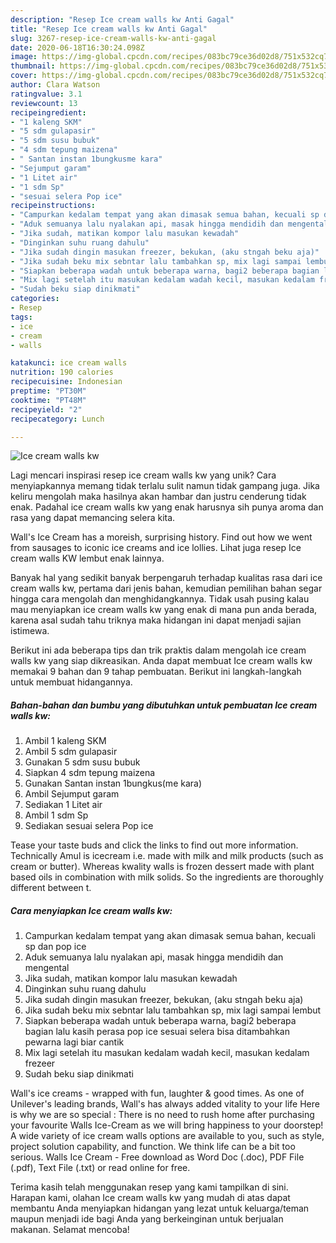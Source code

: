 ```yaml
---
description: "Resep Ice cream walls kw Anti Gagal"
title: "Resep Ice cream walls kw Anti Gagal"
slug: 3267-resep-ice-cream-walls-kw-anti-gagal
date: 2020-06-18T16:30:24.098Z
image: https://img-global.cpcdn.com/recipes/083bc79ce36d02d8/751x532cq70/ice-cream-walls-kw-foto-resep-utama.jpg
thumbnail: https://img-global.cpcdn.com/recipes/083bc79ce36d02d8/751x532cq70/ice-cream-walls-kw-foto-resep-utama.jpg
cover: https://img-global.cpcdn.com/recipes/083bc79ce36d02d8/751x532cq70/ice-cream-walls-kw-foto-resep-utama.jpg
author: Clara Watson
ratingvalue: 3.1
reviewcount: 13
recipeingredient:
- "1 kaleng SKM"
- "5 sdm gulapasir"
- "5 sdm susu bubuk"
- "4 sdm tepung maizena"
- " Santan instan 1bungkusme kara"
- "Sejumput garam"
- "1 Litet air"
- "1 sdm Sp"
- "sesuai selera Pop ice"
recipeinstructions:
- "Campurkan kedalam tempat yang akan dimasak semua bahan, kecuali sp dan pop ice"
- "Aduk semuanya lalu nyalakan api, masak hingga mendidih dan mengental"
- "Jika sudah, matikan kompor lalu masukan kewadah"
- "Dinginkan suhu ruang dahulu"
- "Jika sudah dingin masukan freezer, bekukan, (aku stngah beku aja)"
- "Jika sudah beku mix sebntar lalu tambahkan sp, mix lagi sampai lembut"
- "Siapkan beberapa wadah untuk beberapa warna, bagi2 beberapa bagian lalu kasih perasa pop ice sesuai selera bisa ditambahkan pewarna lagi biar cantik"
- "Mix lagi setelah itu masukan kedalam wadah kecil, masukan kedalam frezeer"
- "Sudah beku siap dinikmati"
categories:
- Resep
tags:
- ice
- cream
- walls

katakunci: ice cream walls 
nutrition: 190 calories
recipecuisine: Indonesian
preptime: "PT30M"
cooktime: "PT48M"
recipeyield: "2"
recipecategory: Lunch

---
```



![Ice cream walls kw](https://img-global.cpcdn.com/recipes/083bc79ce36d02d8/751x532cq70/ice-cream-walls-kw-foto-resep-utama.jpg)

Lagi mencari inspirasi resep ice cream walls kw yang unik? Cara menyiapkannya memang tidak terlalu sulit namun tidak gampang juga. Jika keliru mengolah maka hasilnya akan hambar dan justru cenderung tidak enak. Padahal ice cream walls kw yang enak harusnya sih punya aroma dan rasa yang dapat memancing selera kita.

Wall&#39;s Ice Cream has a moreish, surprising history. Find out how we went from sausages to iconic ice creams and ice lollies. Lihat juga resep Ice cream walls KW lembut enak lainnya.

Banyak hal yang sedikit banyak berpengaruh terhadap kualitas rasa dari ice cream walls kw, pertama dari jenis bahan, kemudian pemilihan bahan segar hingga cara mengolah dan menghidangkannya. Tidak usah pusing kalau mau menyiapkan ice cream walls kw yang enak di mana pun anda berada, karena asal sudah tahu triknya maka hidangan ini dapat menjadi sajian istimewa.


Berikut ini ada beberapa tips dan trik praktis dalam mengolah ice cream walls kw yang siap dikreasikan. Anda dapat membuat Ice cream walls kw memakai 9 bahan dan 9 tahap pembuatan. Berikut ini langkah-langkah untuk membuat hidangannya.

<!--inarticleads1-->

##### Bahan-bahan dan bumbu yang dibutuhkan untuk pembuatan Ice cream walls kw:

1. Ambil 1 kaleng SKM
1. Ambil 5 sdm gulapasir
1. Gunakan 5 sdm susu bubuk
1. Siapkan 4 sdm tepung maizena
1. Gunakan  Santan instan 1bungkus(me kara)
1. Ambil Sejumput garam
1. Sediakan 1 Litet air
1. Ambil 1 sdm Sp
1. Sediakan sesuai selera Pop ice


Tease your taste buds and click the links to find out more information. Technically Amul is icecream i.e. made with milk and milk products (such as cream or butter). Whereas kwality walls is frozen dessert made with plant based oils in combination with milk solids. So the ingredients are thoroughly different between t. 

<!--inarticleads2-->

##### Cara menyiapkan Ice cream walls kw:

1. Campurkan kedalam tempat yang akan dimasak semua bahan, kecuali sp dan pop ice
1. Aduk semuanya lalu nyalakan api, masak hingga mendidih dan mengental
1. Jika sudah, matikan kompor lalu masukan kewadah
1. Dinginkan suhu ruang dahulu
1. Jika sudah dingin masukan freezer, bekukan, (aku stngah beku aja)
1. Jika sudah beku mix sebntar lalu tambahkan sp, mix lagi sampai lembut
1. Siapkan beberapa wadah untuk beberapa warna, bagi2 beberapa bagian lalu kasih perasa pop ice sesuai selera bisa ditambahkan pewarna lagi biar cantik
1. Mix lagi setelah itu masukan kedalam wadah kecil, masukan kedalam frezeer
1. Sudah beku siap dinikmati


Wall&#39;s ice creams - wrapped with fun, laughter &amp; good times. As one of Unilever&#39;s leading brands, Wall&#39;s has always added vitality to your life Here is why we are so special : There is no need to rush home after purchasing your favourite Walls Ice-Cream as we will bring happiness to your doorstep! A wide variety of ice cream walls options are available to you, such as style, project solution capability, and function. We think life can be a bit too serious. Walls Ice Cream - Free download as Word Doc (.doc), PDF File (.pdf), Text File (.txt) or read online for free. 

Terima kasih telah menggunakan resep yang kami tampilkan di sini. Harapan kami, olahan Ice cream walls kw yang mudah di atas dapat membantu Anda menyiapkan hidangan yang lezat untuk keluarga/teman maupun menjadi ide bagi Anda yang berkeinginan untuk berjualan makanan. Selamat mencoba!
